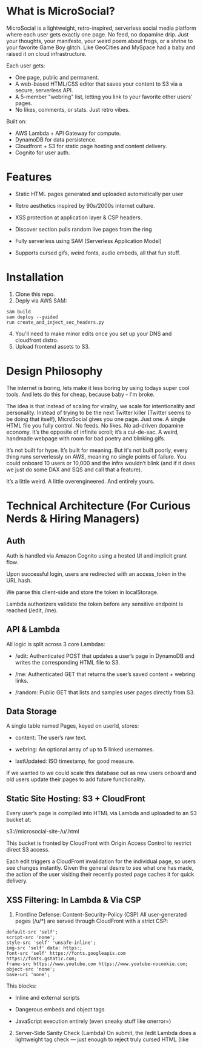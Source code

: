 # What is MicroSocial?
MicroSocial is a lightweight, retro-inspired, serverless social media platform where each user gets exactly one page. No feed, no dopamine drip. Just your thoughts, your manifesto, your weird poem about frogs, or a shrine to your favorite Game Boy glitch. Like GeoCities and MySpace had a baby and raised it on cloud infrastructure.

Each user gets:

* One page, public and permanent.
* A web-based HTML/CSS editor that saves your content to S3 via a secure, serverless API.
* A 5-member "webring" list, letting you link to your favorite other users' pages.
* No likes, comments, or stats. Just retro vibes.
	
Built on:

* AWS Lambda + API Gateway for compute.
* DynamoDB for data persistence. 
* Cloudfront + S3 for static page hosting and content delivery. 
* Cognito for user auth.
	
# Features

* Static HTML pages generated and uploaded automatically per user
  
* Retro aesthetics inspired by 90s/2000s internet culture.

* XSS protection at application layer & CSP headers.
  
* Discover section pulls random live pages from the ring
  
* Fully serverless using SAM (Serverless Application Model)
  
* Supports cursed gifs, weird fonts, audio embeds, all that fun stuff.


# Installation

1) Clone this repo.
2) Deply via AWS SAM:
```
sam build
sam deploy --guided
run create_and_inject_sec_headers.py
```
4) You'll need to make minor edits once you set up your DNS and cloudfront distro.
5) Upload frontend assets to S3. 



# Design Philosophy
The internet is boring, lets make it less boring by using todays super cool tools. And lets do this for cheap, because baby - I'm broke. 

The idea is that instead of scaling for virality, we scale for intentionality and personality. Instead of trying to be the next Twitter killer (Twitter seems to be doing that itself), MicroSocial gives you one page. Just one. A single HTML file you fully control. No feeds. No likes. No ad-driven dopamine economy. It’s the opposite of infinite scroll; it’s a cul-de-sac. A weird, handmade webpage with room for bad poetry and blinking gifs.

It’s not built for hype. It’s built for meaning. But it's not built poorly, every thing runs serverlessly on AWS, meaning no single points of failure. You could onboard 10 users or 10,000 and the infra wouldn’t blink (and if it does we just do some DAX and SQS and call that a feature). 

It’s a little weird. A little overengineered. And entirely yours.


# Technical Architecture (For Curious Nerds & Hiring Managers)


## Auth
Auth is handled via Amazon Cognito using a hosted UI and implicit grant flow.

Upon successful login, users are redirected with an access_token in the URL hash.

We parse this client-side and store the token in localStorage.

Lambda authorizers validate the token before any sensitive endpoint is reached (/edit, /me).

## API & Lambda
All logic is split across 3 core Lambdas:
* /edit: Authenticated POST that updates a user’s page in DynamoDB and writes the corresponding HTML file to S3.

* /me: Authenticated GET that returns the user’s saved content + webring links.

* /random: Public GET that lists and samples user pages directly from S3.

## Data Storage
A single table named Pages, keyed on userId, stores:

* content: The user’s raw text.

* webring: An optional array of up to 5 linked usernames.

* lastUpdated: ISO timestamp, for good measure.

If we wanted to we could scale this database out as new users onboard and old users update their pages to add future functionality. 

## Static Site Hosting: S3 + CloudFront

Every user’s page is compiled into HTML via Lambda and uploaded to an S3 bucket at:

s3://microsocial-site-<account-id>/u/<username>.html

This bucket is fronted by CloudFront with Origin Access Control to restrict direct S3 access.

Each edit triggers a CloudFront invalidation for the individual page, so users see changes instantly. Given the general desire to see what one has made, the action of the user visiting their recently posted page caches it for quick delivery. 
	
## XSS Filtering: In Lambda & Via CSP 
1. Frontline Defense: Content-Security-Policy (CSP)
All user-generated pages (/u/*) are served through CloudFront with a strict CSP:
```
default-src 'self';
script-src 'none';
style-src 'self' 'unsafe-inline';
img-src 'self' data: https:;
font-src 'self' https://fonts.googleapis.com https://fonts.gstatic.com;
frame-src https://www.youtube.com https://www.youtube-nocookie.com;
object-src 'none';
base-uri 'none';
```

This blocks:

* Inline and external scripts

* Dangerous embeds and object tags

* JavaScript execution entirely (even sneaky stuff like onerror=)

2. Server-Side Sanity Check (Lambda)
On submit, the /edit Lambda does a lightweight tag check — just enough to reject truly cursed HTML (like <script> or <iframe>).
		
## Frontend: HTML, JS, CSS--

The editor and viewer are designed as a single-page app.
JS handles.
* Token parsing + routing
* Fetching/saving page content by calling Lambdas with OAC. 
* Rendering webring + discover links
* Discover functionality pulls random S3 keys, strips u/, and links them on the homepage.
		
## Why Serverless?

MicroSocial is powered entirely by AWS Serverless technologies. This decision was made early and intentionally, not just for cost-efficiency but to maximize scalability, reduce operational overhead, and stay true to the ethos of minimalism that the project itself promotes. Users only get one page; I should only need one pipeline.
	
By using AWS SAM, I could define the infrastructure as code and deploy it with a single command. The stack includes:


## Why Not Just Use a CMS?

Because I’m not building Medium. MicroSocial isn't about monetized likes, infinite feeds, or analytics dashboards. It’s about control. I wanted users to have a single page, like in the old web, a chunk of HTML they could claim. You don’t need a CMS for that. You need Lambda, some permissions, and a little respect for the craft.

	
## License
MIT. Because information wants to be free.

## TODO that I may get to. 
1. Chatbot that allows users to generate HTML and screws with them slightly.
2. Messaging.
3. "My Vibe" section.
4. More monitoring.
5. SEO.


